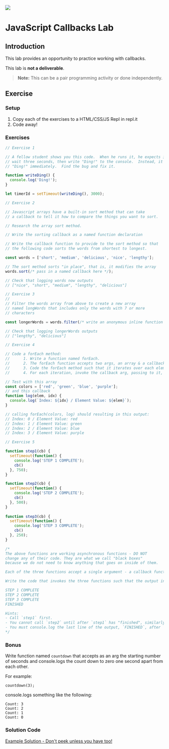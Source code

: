 ![](https://i.imgur.com/Lx8fen4.png)

# JavaScript Callbacks Lab

## Introduction

This lab provides an opportunity to practice working with callbacks.

This lab is **not a deliverable**.


> **Note:** This can be a pair programming activity or done independently.

## Exercise

### Setup

1. Copy each of the exercises to a HTML/CSS/JS Repl in repl.it
3. Code away!

### Exercises

```js
// Exercise 1

// A fellow student shows you this code.  When he runs it, he expects it to
// wait three seconds, then write "Ding!" to the console.  Instead, it writes
// "Ding!" immediately.  Find the bug and fix it.

function writeDing() {
  console.log('Ding!');
}

let timerId = setTimeout(writeDing(), 3000);
```

```js
// Exercise 2

// Javascript arrays have a built-in sort method that can take
// a callback to tell it how to compare the things you want to sort.

// Research the array sort method.

// Write the sorting callback as a named function declaration

// Write the callback function to provide to the sort method so that
// the following code sorts the words from shortest to longest.

const words = ['short', 'medium', 'delicious', 'nice', 'lengthy'];

// The sort method sorts "in place", that is, it modifies the array
words.sort(/* pass in a named callback here */);

// Check that logging words now outputs
// ["nice", "short", "medium", "lengthy", "delicious"]
```

```js
// Exercise 3
//
// Filter the words array from above to create a new array
// named longWords that includes only the words with 7 or more
// characters

const longerWords = words.filter(/* write an anonymous inline function here */);

// Check that logging longerWords outputs
// ["lengthy", "delicious"]
```

```js
// Exercise 4

// Code a forEach method:
// 		1. Write a function named forEach.
//		2. The forEach function accepts two args, an array & a callback.
//		3. Code the forEach method such that it iterates over each element in the array arg (use a for loop).
//		4. For each iteration, invoke the callback arg, passing to it, the element and the index of the element.

// Test with this array
const colors = ['red', 'green', 'blue', 'purple'];
// and this callback
function log(elem, idx) {
  console.log(`Index: ${idx} / Element Value: ${elem}`);
}

// calling forEach(colors, log) should resulting in this output:
// Index: 0 / Element Value: red
// Index: 1 / Element Value: green
// Index: 2 / Element Value: blue
// Index: 3 / Element Value: purple
```

```js
// Exercise 5

function step1(cb) {
  setTimeout(function() {
    console.log('STEP 1 COMPLETE');
    cb()
  }, 750);
}

function step2(cb) {
  setTimeout(function() {
    console.log('STEP 2 COMPLETE');
    cb()
  }, 500);
}
	
function step3(cb) {
  setTimeout(function() {
    console.log('STEP 3 COMPLETE');
    cb()
  }, 250);
}

/*
The above functions are working asynchronous functions - DO NOT
change any of their code. They are what we call "black boxes"
because we do not need to know anything that goes on inside of them.

Each of the three functions accept a single argument - a callback function.

Write the code that invokes the three functions such that the output in the console will be:

STEP 1 COMPLETE
STEP 2 COMPLETE
STEP 3 COMPLETE
FINISHED

Hints: 
- Call `step1` first.
- You cannot call `step2` until after `step1` has "finished", similarly, you cannot call `step3` until `step2` has "finished".
- You must console.log the last line of the output, `FINISHED`, after `step3` has "finished".
*/
```

### Bonus

Write function named `countdown` that accepts as an arg the starting number of seconds and console.logs the count down to zero one second apart from each other.

For example:

`countdown(3);`

console.logs something like the following:

```
Count: 3
Count: 2
Count: 1
Count: 0
```

### Solution Code

[Example Solution - Don't peek unless you have too!](https://repl.it/@jim_clark/Callback-Functions-Solution)